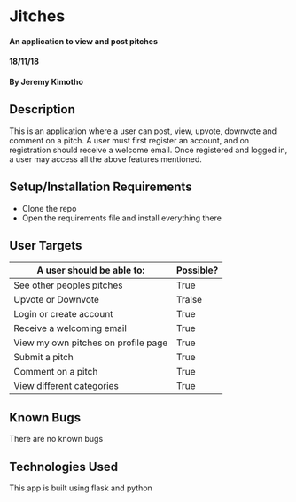 # Jitches
#### An application to view and post pitches 
#### 18/11/18
#### By **Jeremy Kimotho**
## Description
This is an application where a user can post, view, upvote, downvote and comment on a pitch. A user must first register an account, and on registration should receive a welcome email. Once registered and logged in, a user may access all the above features mentioned.
## Setup/Installation Requirements
* Clone the repo
* Open the requirements file and install everything there
## User Targets
| A user should be able to: | Possible? |
| --- | --- |
| See other peoples pitches | True |
| Upvote or Downvote | Tralse |
| Login or create account | True |
| Receive a welcoming email | True |
| View my own pitches on profile page | True |
| Submit a pitch | True |
| Comment on a pitch | True |
| View different categories | True |
## Known Bugs
There are no known bugs
## Technologies Used
This app is built using flask and python


 
